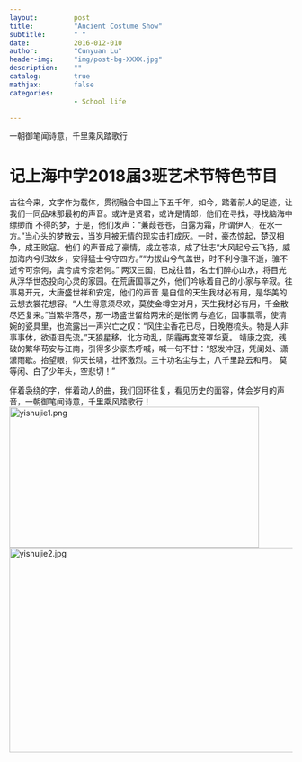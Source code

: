 ```yaml
---
layout:         post
title:          "Ancient Costume Show"
subtitle:       " "
date:           2016-012-010 
author:         "Cunyuan Lu"
header-img:     "img/post-bg-XXXX.jpg"
description:    ""
catalog:        true
mathjax:        false
categories:     
                - School life

---
```



一朝御笔闻诗意，千里乘风踏歌行

# 记上海中学2018届3班艺术节特色节目

<p>古往今来，文字作为载体，贯彻融合中国上下五千年。如今，踏着前人的足迹，让我们一同品味那最初的声音。或许是贤君，或许是情郎，他们在寻找，寻找脑海中缥缈而
不得的梦，于是，他们发声：“蒹葭苍苍，白露为霜，所谓伊人，在水一方。”当心头的梦散去，当岁月被无情的现实击打成灰。一时，豪杰惊起，楚汉相争，成王败寇。他们
的声音成了豪情，成立苍凉，成了壮志“大风起兮云飞扬，威加海内兮归故乡，安得猛士兮守四方。”“力拔山兮气盖世，时不利兮骓不逝，骓不逝兮可奈何，虞兮虞兮奈若何。”
两汉三国，已成往昔，名士们醉心山水，将目光从浮华世态投向心灵的家园。在荒唐国事之外，他们吟咏着自己的小家与辛寂。往事易开元，大唐盛世祥和安定，他们的声音
是自信的天生我材必有用，是华美的云想衣裳花想容。“人生得意须尽欢，莫使金樽空对月，天生我材必有用，千金散尽还复来。”当繁华落尽，那一场盛世留给两宋的是怅惘
与追忆，国事飘零，使清婉的瓷具里，也流露出一声兴亡之叹：“风住尘香花已尽，日晚倦梳头。物是人非事事休，欲语泪先流。”天狼星移，北方动乱，阴霾再度笼罩华夏。
靖康之变，残破的繁华苟安与江南，引得多少豪杰呼喊，喊一句不甘：“怒发冲冠，凭阑处、潇潇雨歇。抬望眼，仰天长啸，壮怀激烈。三十功名尘与土，八千里路云和月。
莫等闲、白了少年头，空悲切！”
<p>伴着袅绕的字，伴着动人的曲，我们回环往复，看见历史的面容，体会岁月的声音，一朝御笔闻诗意，千里乘风踏歌行！
<img src="http://www.z4a.net/images/2017/07/11/yishujie1.png" width="444" height="250" alt="yishujie1.png" >
<img src="http://www.z4a.net/images/2017/07/11/yishujie2.jpg" width="547" height="364" alt="yishujie2.jpg" >
